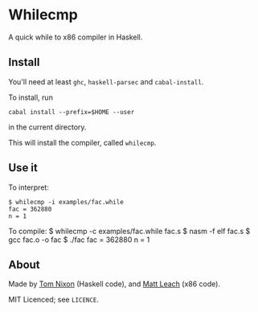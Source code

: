 Whilecmp
========

A quick while to x86 compiler in Haskell.

Install
-------

You'll need at least `ghc`, `haskell-parsec` and `cabal-install`.

To install, run

	cabal install --prefix=$HOME --user

in the current directory.

This will install the compiler, called `whilecmp`.

Use it
------

To interpret:

	$ whilecmp -i examples/fac.while 
	fac = 362880
	n = 1

To compile:
	$ whilecmp -c examples/fac.while fac.s
	$ nasm -f elf fac.s
	$ gcc fac.o -o fac
	$ ./fac
	fac = 362880
	n = 1

About
-----

Made by [Tom Nixon](https://github.com/tomjnixon) (Haskell code), and [Matt Leach](https://github.com/matty3269) (x86 code).

MIT Licenced; see `LICENCE`.
